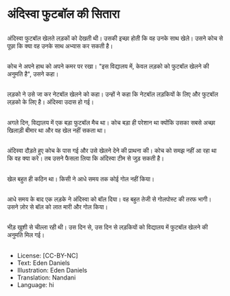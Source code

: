 # अंदिस्वा फुटबॉल की सितारा

##
अंदिस्वा फुटबॉल खेलते लड़कों को देखती थी। उसकी इच्छा होती कि वह उनके साथ खेले। उसने कोच से पूछा कि क्या वह उनके साथ अभ्यास कर सकती है।

##
कोच ने अपने हाथ को अपने कमर पर रखा। "इस विद्यालय में, केवल लड़को को फुटबॉल खेलने की अनुमति है", उसने कहा।

##
लड़को ने उसे जा कर नेटबॉल खेलने को कहा। उन्हों ने कहा कि नेटबॉल लड़कियों के लिए और फुटबॉल लड़को के लिए है। अंदिस्वा उदास हो गई।

##
अगले दिन, विद्यालय में एक बड़ा फुटबॉल मैच था। कोच बड़ा ही परेशान था क्योंकि उसका सबसे अच्छा खिलाड़ी बीमार था और वह खेल नहीं सकता था।

##
अंदिस्वा दौड़ते हुए कोच के पास गई और उसे खेलने देने की प्राथना की। कोच को समझ नहीं आ रहा था कि वह क्या करे। तब उसने फैसला लिया कि अंदिस्वा टीम से जुड़ सकती है।

##
खेल बहुत ही कठिन था। किसी ने आधे समय तक कोई गोल नहीं किया।

##
आधे समय के बाद एक लड़के ने अंदिस्वा को बॉल दिया। वह बहुत तेजी से गोलपोस्ट की तरफ भागी। उसने ज़ोर से बॉल को लात मारी और गोल किया।

##
भीड़ खुशी से चील्ला रही थी। उस दिन से, उस दिन से लड़कियों को विद्यालय में फुटबॉल खेलने की अनुमति मिल गई।

##
* License: [CC-BY-NC]
* Text: Eden Daniels
* Illustration: Eden Daniels
* Translation: Nandani
* Language: hi
